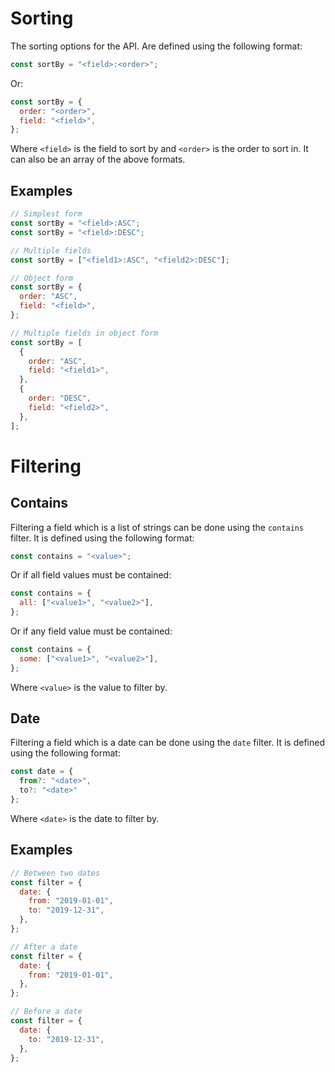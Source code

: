 # Sorting

The sorting options for the API. Are defined using the following format:

```js
const sortBy = "<field>:<order>";
```

Or:

```js
const sortBy = {
  order: "<order>",
  field: "<field>",
};
```

Where `<field>` is the field to sort by and `<order>` is the order to sort in.
It can also be an array of the above formats.

## Examples

```js
// Simplest form
const sortBy = "<field>:ASC";
const sortBy = "<field>:DESC";
```

```js
// Multiple fields
const sortBy = ["<field1>:ASC", "<field2>:DESC"];
```

```js
// Object form
const sortBy = {
  order: "ASC",
  field: "<field>",
};
```

```js
// Multiple fields in object form
const sortBy = [
  {
    order: "ASC",
    field: "<field1>",
  },
  {
    order: "DESC",
    field: "<field2>",
  },
];
```

# Filtering

## Contains

Filtering a field which is a list of strings can be done using the `contains` filter. It is defined using the following format:

```js
const contains = "<value>";
```

Or if all field values must be contained:

```js
const contains = {
  all: ["<value1>", "<value2>"],
};
```

Or if any field value must be contained:

```js
const contains = {
  some: ["<value1>", "<value2>"],
};
```

Where `<value>` is the value to filter by.

## Date

Filtering a field which is a date can be done using the `date` filter. It is defined using the following format:

```js
const date = {
  from?: "<date>",
  to?: "<date>"
};
```

Where `<date>` is the date to filter by.

## Examples

```js
// Between two dates
const filter = {
  date: {
    from: "2019-01-01",
    to: "2019-12-31",
  },
};
```

```js
// After a date
const filter = {
  date: {
    from: "2019-01-01",
  },
};
```

```js
// Before a date
const filter = {
  date: {
    to: "2019-12-31",
  },
};
```
